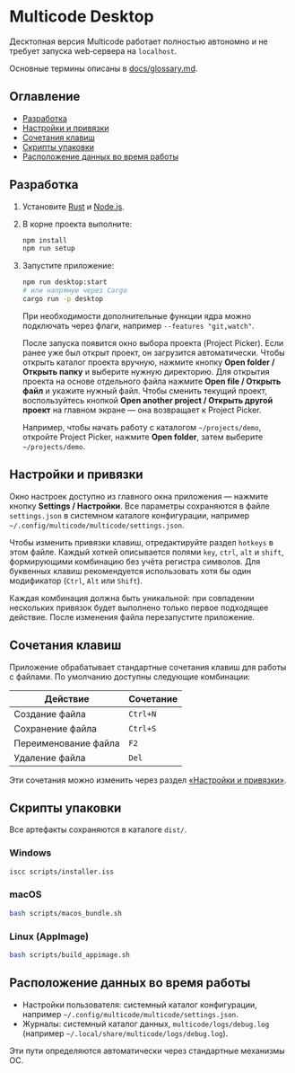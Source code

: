# Multicode Desktop

Десктопная версия Multicode работает полностью автономно и не требует запуска web‑сервера на `localhost`.

Основные термины описаны в [docs/glossary.md](docs/glossary.md).

## Оглавление

- [Разработка](#разработка)
- [Настройки и привязки](#настройки-и-привязки)
- [Сочетания клавиш](#сочетания-клавиш)
- [Скрипты упаковки](#скрипты-упаковки)
- [Расположение данных во время работы](#расположение-данных-во-время-работы)

## Разработка

1. Установите [Rust](https://www.rust-lang.org) и [Node.js](https://nodejs.org).
2. В корне проекта выполните:

   ```sh
   npm install
   npm run setup
   ```

3. Запустите приложение:

   ```sh
   npm run desktop:start
   # или напрямую через Cargo
   cargo run -p desktop
   ```

   При необходимости дополнительные функции ядра можно подключать через флаги, например `--features "git,watch"`.

   После запуска появится окно выбора проекта (Project Picker).
   Если ранее уже был открыт проект, он загрузится автоматически.
   Чтобы открыть каталог проекта вручную, нажмите кнопку **Open folder / Открыть папку** и выберите нужную директорию.
   Для открытия проекта на основе отдельного файла нажмите **Open file / Открыть файл** и укажите нужный файл.
   Чтобы сменить текущий проект, воспользуйтесь кнопкой **Open another project / Открыть другой проект** на главном экране — она возвращает к Project Picker.

   Например, чтобы начать работу с каталогом `~/projects/demo`, откройте Project Picker,
   нажмите **Open folder**, затем выберите `~/projects/demo`.

## Настройки и привязки

Окно настроек доступно из главного окна приложения — нажмите кнопку **Settings / Настройки**.
Все параметры сохраняются в файле `settings.json` в системном каталоге конфигурации,
например `~/.config/multicode/multicode/settings.json`.

Чтобы изменить привязки клавиш, отредактируйте раздел `hotkeys` в этом файле.
Каждый хоткей описывается полями `key`, `ctrl`, `alt` и `shift`,
формирующими комбинацию без учёта регистра символов.
Для буквенных клавиш рекомендуется использовать хотя бы один модификатор
(`Ctrl`, `Alt` или `Shift`).

Каждая комбинация должна быть уникальной: при совпадении нескольких привязок
будет выполнено только первое подходящее действие. После изменения файла
перезапустите приложение.

## Сочетания клавиш

Приложение обрабатывает стандартные сочетания клавиш для работы с файлами.
По умолчанию доступны следующие комбинации:

| Действие             | Сочетание |
| -------------------- | --------- |
| Создание файла       | `Ctrl+N`  |
| Сохранение файла     | `Ctrl+S`  |
| Переименование файла | `F2`      |
| Удаление файла       | `Del`     |

Эти сочетания можно изменить через раздел [«Настройки и привязки»](#настройки-и-привязки).

## Скрипты упаковки

Все артефакты сохраняются в каталоге `dist/`.

### Windows

```sh
iscc scripts/installer.iss
```

### macOS

```sh
bash scripts/macos_bundle.sh
```

### Linux (AppImage)

```sh
bash scripts/build_appimage.sh
```

## Расположение данных во время работы

- Настройки пользователя: системный каталог конфигурации, например `~/.config/multicode/multicode/settings.json`.
- Журналы: системный каталог данных, `multicode/logs/debug.log` (например `~/.local/share/multicode/logs/debug.log`).

Эти пути определяются автоматически через стандартные механизмы ОС.


